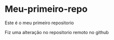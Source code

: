 # Meu-primeiro-repo
Este é o meu primeiro repositorio

Fiz uma alteração no repositorio remoto no github

